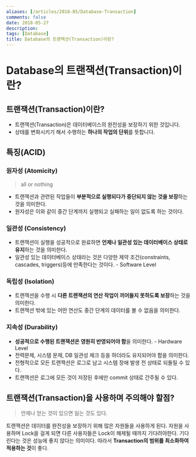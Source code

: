 ```yaml
---
aliases: [/articles/2018-05/Database-Transaction]
comments: false
date: 2018-05-27
description: 
tags: [Database]
title: Database의 트랜잭션(Transaction)이란?
---
```

# Database의 트랜잭션(Transaction)이란?
## 트랜잭션(Transaction)이란?
- 트랜잭션(Transaction)은 데이터베이스의 완전성을 보장하기 위한 것입니다.
- 상태를 변화시키기 해서 수행하는 **하나의 작업의 단위**를 뜻합니다.

## 특징(ACID)
### 원자성 (Atomicity)
> all or nothing

- 트랜잭션과 관련된 작업들이 **부분적으로 실행되다가 중단되지 않는 것을 보장**하는 것을 의미한다.
- 원자성은 이와 같이 중간 단계까지 실행되고 실패하는 일이 없도록 하는 것이다.

### 일관성 (Consistency)
- 트랜잭션이 실행을 성공적으로 완료하면 **언제나 일관성 있는 데이터베이스 상태로 유지**하는 것을 의미한다.
- 일관성 있는 데이터베이스 상태라는 것은 다양한 제약 조건(constraints, cascades, triggers)등에 만족한다는 것이다. - Software Level

### 독립성 (Isolation)
- 트랜잭션을 수행 시 **다른 트랜잭션의 연산 작업이 끼어들지 못하도록 보장**하는 것을 의미한다.
- 트랜잭션 밖에 있는 어떤 연산도 중간 단계의 데이터를 볼 수 없음을 의미한다.

### 지속성 (Durability)
- **성공적으로 수행된 트랜잭션은 영원히 반영되어야 함**을 의미한다. - Hardware Level
- 전력문제, 시스템 문제, DB 일관성 체크 등을 하더라도 유지되어야 함을 의미한다.
- 전형적으로 모든 트랜잭션은 로그로 남고 시스템 장애 발생 전 상태로 되돌릴 수 있다.
- 트랜잭션은 로그에 모든 것이 저장된 후에만 commit 상태로 간주될 수 있다.


## 트랜잭션(Transaction)을 사용하며 주의해야 할점?
> 언제나 얻는 것이 있으면 잃는 것도 있다.

트랜잭션은 데이터를 완전성을 보장하기 위해 많은 자원들을 사용하게 된다. 자원을 사용하며 Lock을 걸게 되면 다른 사용자들은 Lock이 해제될 때까지 기다려야한다. 기다린다는 것은 성능에 좋지 않다는 의미이다. 따라서 **Transaction의 범위를 최소화하여 적용하는 것**이 좋다.

